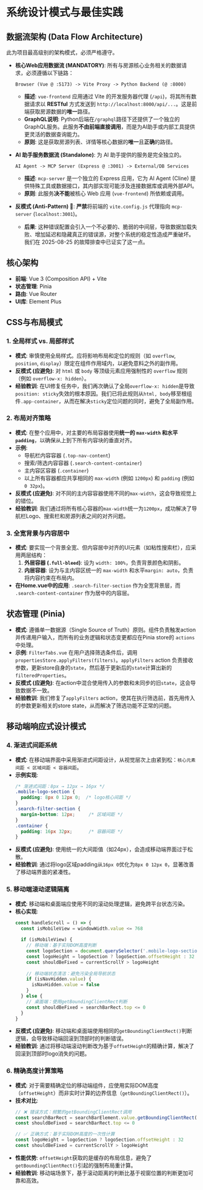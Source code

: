 # 系统设计模式与最佳实践

## 数据流架构 (Data Flow Architecture)

此为项目最高级别的架构模式，必须严格遵守。

-   **核心Web应用数据流 (MANDATORY)**: 所有与房源核心业务相关的数据请求，必须遵循以下链路：
    ```
    Browser (Vue @ :5173) -> Vite Proxy -> Python Backend (@ :8000)
    ```
    -   **描述**: `vue-frontend` 应用通过 Vite 的开发服务器代理 (`/api`)，将其所有数据请求以 **RESTful** 方式发送到 `http://localhost:8000/api/...`。这是前端获取房源数据的**唯一**路径。
    -   **GraphQL说明**: Python后端在`/graphql`路径下还提供了一个独立的GraphQL服务。此服务**不由前端直接调用**，而是为AI助手或内部工具提供更灵活的数据查询能力。
    -   **原则**: 这是获取房源列表、详情等核心数据的**唯一**且**正确**的路径。

-   **AI 助手服务数据流 (Standalone)**: 为 AI 助手提供的服务是完全独立的。
    ```
    AI Agent -> MCP Server (Express @ :3001) -> External/DB Services
    ```
    -   **描述**: `mcp-server` 是一个独立的 Express 应用，它为 AI Agent (Cline) 提供特殊工具或数据接口，其内部实现可能涉及连接数据库或调用外部API。
    -   **原则**: 此服务**决不能**被核心 Web 应用 (`vue-frontend`) 所依赖或调用。

-   **反模式 (Anti-Pattern) 🚨**: **严禁**将前端的 `vite.config.js` 代理指向 `mcp-server` (`localhost:3001`)。
    -   **后果**: 这种错误配置会引入一个不必要的、脆弱的中间层，导致数据加载失败、增加延迟和隐藏真正的错误源，对整个系统的稳定性造成严重破坏。我们在 2025-08-25 的故障排查中已证实了这一点。

## 核心架构

-   **前端**: Vue 3 (Composition API) + Vite
-   **状态管理**: Pinia
-   **路由**: Vue Router
-   **UI库**: Element Plus

## CSS与布局模式

### 1. 全局样式 vs. 局部样式

-   **模式**: 审慎使用全局样式。应将影响布局和定位的规则（如 `overflow`, `position`, `display`）限定在组件作用域内，以避免意料之外的副作用。
-   **反模式 (应避免)**: 对 `html` 或 `body` 等顶级元素应用强制性的 `overflow` 规则（例如 `overflow-x: hidden`）。
-   **经验教训**: 在UI修复任务中，我们再次确认了全局`overflow-x: hidden`是导致`position: sticky`失效的根本原因。我们已将此规则从`html, body`移至根组件`.app-container`，从而在解决`sticky`定位问题的同时，避免了全局副作用。

### 2. 布局对齐策略

-   **模式**: 在整个应用中，对主要的布局容器使用**统一的 `max-width` 和水平 `padding`**，以确保从上到下所有内容块的垂直对齐。
-   **示例**:
    -   导航栏内容容器 (`.top-nav-content`)
    -   搜索/筛选内容容器 (`.search-content-container`)
    -   主内容区容器 (`.container`)
    -   以上所有容器都应共享相同的 `max-width` (例如 `1200px`) 和 `padding` (例如 `0 32px`)。
-   **反模式 (应避免)**: 对不同的主内容容器使用不同的`max-width`，这会导致视觉上的错位。
-   **经验教训**: 我们通过将所有核心容器的`max-width`统一为`1200px`，成功解决了导航栏Logo、搜索栏和房源列表之间的对齐问题。

### 3. 全宽背景与内容居中

-   **模式**: 要实现一个背景全宽、但内容居中对齐的UI元素（如粘性搜索栏），应采用两层结构：
    1.  **外层容器 (`.full-bleed`)**: 设为 `width: 100%`，负责背景颜色和阴影。
    2.  **内层容器**: 设为与主内容区统一的 `max-width` 和水平`margin: auto`，负责将内容约束在布局内。
-   **在Home.vue中的应用**: `.search-filter-section` 作为全宽背景层，而 `.search-content-container` 作为居中的内容层。

## 状态管理 (Pinia)

-   **模式**: 遵循单一数据源（Single Source of Truth）原则。组件负责触发action并传递用户输入，而所有的业务逻辑和状态变更都应在Pinia store的 `actions` 中处理。
-   **示例**: `FilterTabs.vue` 在用户选择筛选条件后，调用 `propertiesStore.applyFilters(filters)`。`applyFilters` action 负责接收参数，更新store自身的`state`，然后基于更新后的`state`计算出新的`filteredProperties`。
-   **反模式 (应避免)**: 在action中混合使用传入的参数和未同步的旧`state`，这会导致数据不一致。
-   **经验教训**: 我们修复了`applyFilters` action，使其在执行筛选前，首先用传入的参数更新相关的store state，从而解决了筛选功能不正常的问题。

## 移动端响应式设计模式

### 4. 渐进式间距系统

-   **模式**: 在移动端界面中采用渐进式间距设计，从视觉层次上由紧到松：`核心元素间距 < 区域间距 < 容器间距`。
-   **示例实现**:
    ```css
    /* 渐进式间距：8px → 12px → 16px */
    .mobile-logo-section {
      padding: 8px 0 12px 0;  /* logo核心间距 */
    }
    .search-filter-section {
      margin-bottom: 12px;     /* 区域间距 */
    }
    .container {
      padding: 16px 32px;      /* 容器间距 */
    }
    ```
-   **反模式 (应避免)**: 使用统一的大间距值（如24px），会造成移动端界面过于松散。
-   **经验教训**: 通过将logo区域padding从`16px 0`优化为`8px 0 12px 0`，显著改善了移动端界面的紧凑性。

### 5. 移动端滚动逻辑隔离

-   **模式**: 移动端和桌面端应使用不同的滚动处理逻辑，避免跨平台状态污染。
-   **核心实现**:
    ```javascript
    const handleScroll = () => {
      const isMobileView = windowWidth.value <= 768
      
      if (isMobileView) {
        // 移动端：基于实际DOM高度判断
        const logoSection = document.querySelector('.mobile-logo-section')
        const logoHeight = logoSection ? logoSection.offsetHeight : 32
        const shouldBeFixed = currentScrollY > logoHeight
        
        // 移动端状态清洁：避免污染全局导航状态
        if (isNavHidden.value) {
          isNavHidden.value = false
        }
      } else {
        // 桌面端：使用getBoundingClientRect判断
        const shouldBeFixed = searchBarRect.top <= 0
      }
    }
    ```
-   **反模式 (应避免)**: 移动端和桌面端使用相同的`getBoundingClientRect()`判断逻辑，会导致移动端回滚到顶部时的判断错误。
-   **经验教训**: 通过将移动端滚动判断改为基于`offsetHeight`的精确计算，解决了回滚到顶部时logo消失的问题。

### 6. 精确高度计算策略

-   **模式**: 对于需要精确定位的移动端组件，应使用实际DOM高度（`offsetHeight`）而非实时计算的边界信息（`getBoundingClientRect()`）。
-   **技术对比**:
    ```javascript
    // ❌ 错误方式：频繁的getBoundingClientRect调用
    const searchBarRect = searchBarElement.value.getBoundingClientRect()
    const shouldBeFixed = searchBarRect.top <= 0
    
    // ✅ 正确方式：基于实际DOM高度的一次性计算
    const logoHeight = logoSection ? logoSection.offsetHeight : 32
    const shouldBeFixed = currentScrollY > logoHeight
    ```
-   **性能优势**: `offsetHeight`获取的是缓存的布局信息，避免了`getBoundingClientRect()`引起的强制布局重计算。
-   **经验教训**: 移动端场景下，基于滚动距离的判断比基于视窗位置的判断更加可靠和高效。
